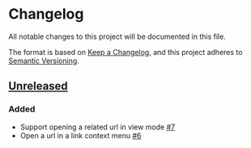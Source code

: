 # Changelog
All notable changes to this project will be documented in this file.

The format is based on [Keep a Changelog](https://keepachangelog.com/en/1.0.0/),
and this project adheres to [Semantic Versioning](https://semver.org/spec/v2.0.0.html).

## [Unreleased]

### Added

- Support opening a related url in view mode [#7](https://github.com/dpickett/open-related-url/issues/7)
- Open a url in a link context menu [#6](https://github.com/dpickett/open-related-url/issues/6)

[Unreleased]: https://github.com/dpickett/open-related-url/compare/0.0.11...HEAD
